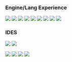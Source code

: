 ### Engine/Lang Experience
[![](https://img.shields.io/badge/.NET-5C2D91?style=for-the-badge&logo=.net&logoColor=black)](https://github.com/BzzzThe18th)
[![](https://img.shields.io/badge/C%2B%2B-00599C?style=for-the-badge&logo=c%2B%2B&logoColor=black)](https://github.com/BzzzThe18th)
[![](https://img.shields.io/badge/Unity-100000?style=for-the-badge&logo=unity&logoColor=white)](https://github.com/BzzzThe18th)
[![](https://img.shields.io/badge/Python-3776AB?style=for-the-badge&logo=python&logoColor=black)](https://github.com/BzzzThe18th)
[![](https://img.shields.io/badge/JavaScript-F7DF1E?style=for-the-badge&logo=javascript&logoColor=black)](https://github.com/BzzzThe18th)
[![](https://img.shields.io/badge/Java-ED8B00?style=for-the-badge&logo=openjdk&logoColor=white)](https://github.com/BzzzThe18th)
[![](https://img.shields.io/badge/Lua-2C2D72?style=for-the-badge&logo=lua&logoColor=black)](https://github.com/BzzzThe18th)
[![](https://img.shields.io/badge/Markdown-000000?style=for-the-badge&logo=markdown&logoColor=white)](https://github.com/BzzzThe18th)
[![](https://img.shields.io/badge/Markdown-000000?style=for-the-badge&logo=markdown&logoColor=white)](https://github.com/BzzzThe18th)

### IDES
[![](https://img.shields.io/badge/Visual_Studio-5C2D91?style=for-the-badge&logo=visual%20studio&logoColor=black)](https://github.com/BzzzThe18th)
[![](https://img.shields.io/badge/Visual_Studio_Code-0078D4?style=for-the-badge&logo=visual%20studio%20code&logoColor=black)](https://github.com/BzzzThe18th)


[![](https://quotes-github-readme.vercel.app/api?type=vertical&theme=dark&quote=Fuck%20that%2C%20do%20your%20own%20shit%20you%20dumbass%20bitch)](https://github.com/anuraghazra/github-readme-stats#gh-dark-mode-only)
[![](https://github-readme-stats.vercel.app/api?username=BzzzThe18th&show_icons=true&card_width=1000&theme=dark#gh-dark-mode-only)]()
[![](https://github-readme-stats.vercel.app/api?username=BzzzThe18th&show_icons=true&card_width=1000&theme=default#gh-light-mode-only)](https://github.com/anuraghazra/github-readme-stats#gh-light-mode-only)
[![](https://spotify-recently-played-readme.vercel.app/api?user=5ijj1ef3gtzy3iaj3q4obv1wr&width=1000)](https://github.com/BzzzThe18th)
